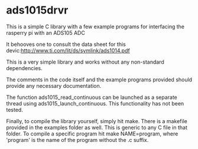 # ads1015drvr
This is a simple C library with a few example programs for interfacing the rasperry pi with an ADS105 ADC

It behooves one to consult the data sheet for this devic:http://www.ti.com/lit/ds/symlink/ads1014.pdf

This is a very simple library and works without any non-standard dependencies. 

The comments in the code itself and the example programs provided should provide any necessary documentation. 

The function ads1015_read_continuous can be launched as a separate thread using ads1015_launch_continuous. This functionality has not been tested.

Finally, to compile the library yourself, simply hit make. There is a makefile provided in the examples folder as well. This is generic to any C file in that folder. To compile a specific program hit make NAME=program, where 'program' is the name of the program without the .c suffix.
